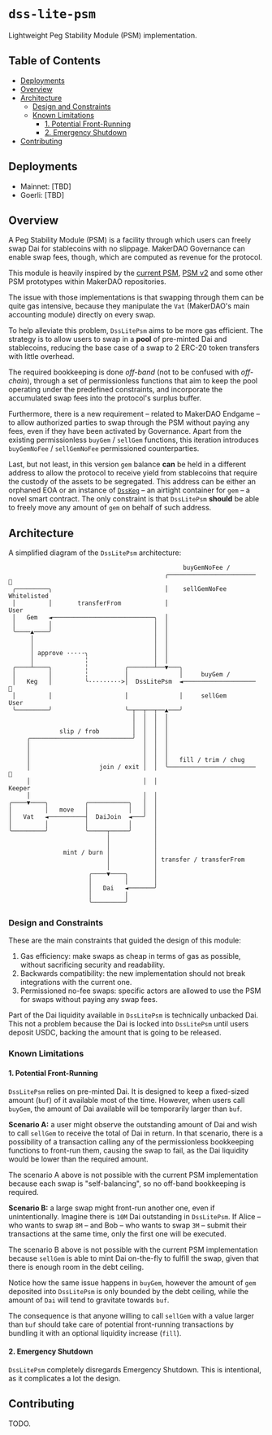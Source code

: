 # `dss-lite-psm`

Lightweight Peg Stability Module (PSM) implementation.

## Table of Contents

<!-- vim-markdown-toc GFM -->

- [Deployments](#deployments)
- [Overview](#overview)
- [Architecture](#architecture)
  - [Design and Constraints](#design-and-constraints)
  - [Known Limitations](#known-limitations)
    - [1. Potential Front-Running](#1-potential-front-running)
    - [2. Emergency Shutdown](#2-emergency-shutdown)
- [Contributing](#contributing)

<!-- vim-markdown-toc -->

## Deployments

- Mainnet: \[TBD\]
- Goerli: \[TBD\]

## Overview

A Peg Stability Module (PSM) is a facility through which users can freely swap Dai for stablecoins with no slippage.
MakerDAO Governance can enable swap fees, though, which are computed as revenue for the protocol.

This module is heavily inspired by the [current PSM][psm], [PSM v2][psm-v2] and some other PSM prototypes
within MakerDAO repositories.

The issue with those implementations is that swapping through them can be quite gas intensive, because they manipulate
the `Vat` (MakerDAO's main accounting module) directly on every swap.

To help alleviate this problem, `DssLitePsm` aims to be more gas efficient. The strategy is to allow users to swap in a
**pool** of pre-minted Dai and stablecoins, reducing the base case of a swap to 2 ERC-20 token transfers with little
overhead.

The required bookkeeping is done _off-band_ (not to be confused with _off-chain_), through a set of permissionless
functions that aim to keep the pool operating under the predefined constraints, and incorporate the accumulated swap
fees into the protocol's surplus buffer.

Furthermore, there is a new requirement &ndash; related to MakerDAO Endgame &ndash; to allow authorized parties to swap
through the PSM without paying any fees, even if they have been activated by Governance. Apart from the existing
permissionless `buyGem` / `sellGem` functions, this iteration introduces `buyGemNoFee` / `sellGemNoFee` permissioned
counterparties.

Last, but not least, in this version `gem` balance **can** be held in a different address to allow the protocol to
receive yield from stablecoins that require the custody of the assets to be segregated. This address can be either an
orphaned EOA or an instance of [`DssKeg`][keg] &ndash; an airtight container for `gem` &ndash; a novel smart contract.
The only constraint is that `DssLitePsm` **should** be able to freely move any amount of `gem` on behalf of such address.

## Architecture

A simplified diagram of the `DssLitePsm` architecture:

```
                                                buyGemNoFee /
                                           ╭────────────────────────  🤴
 ╭─────────╮                               │    sellGemNoFee      Whitelisted
 │         │       transferFrom            │                         User
 │   Gem   ◄────────────────────────────╮  │
 │         │                            │  │
 ╰────▲────╯                            │  │
      │                                 │  │
      │                                 │  │
      │ approve ·····╮                  │  │
      │              ╎                  │  │
 ╭────┴────╮         ╎          ╭───────┴──▼───╮
 │         │         ╎          │              │     buyGem /
 │   Keg   │         ╰·········>│  DssLitePsm  ◄────────────────────  🧑
 │         │                    │              │     sellGem         User
 ╰─────────╯                    ╰─┬──┬──┬──▲───╯
                                  │  │  │  │
                                  │  │  │  │
              slip / frob         │  │  │  │
     ╭────────────────────────────╯  │  │  │
     │                               │  │  │
     │                               │  │  │
     │                               │  │  │   fill / trim / chug
     │                   join / exit │  │  ╰────────────────────────  👷
     │                               │  │                           Keeper
     │                               │  │
╭────▼────╮          ╭───────────╮   │  │
│         │   move   │           │   │  │
│   Vat   ◄──────────┤  DaiJoin  ◄───╯  │
│         │          │           │      │
╰─────────╯          ╰─────┬─────╯      │
                           │            │
                           │            │
               mint / burn │            │
                           │            │ transfer / transferFrom
                           │            │
                      ╭────▼────╮       │
                      │         │       │
                      │   Dai   ◄───────╯
                      │         │
                      ╰─────────╯
```

### Design and Constraints

These are the main constraints that guided the design of this module:

1. Gas efficiency: make swaps as cheap in terms of gas as possible, without sacrificing security and readability.
1. Backwards compatibility: the new implementation should not break integrations with the current one.
1. Permissioned no-fee swaps: specific actors are allowed to use the PSM for swaps without paying any swap fees.

Part of the Dai liquidity available in `DssLitePsm` is technically unbacked Dai. This not a problem because the Dai is
locked into `DssLitePsm` until users deposit USDC, backing the amount that is going to be released.

### Known Limitations

#### 1. Potential Front-Running

`DssLitePsm` relies on pre-minted Dai. It is designed to keep a fixed-sized amount (`buf`) of it available most of the
time.  However, when users call `buyGem`, the amount of Dai available will be temporarily larger than `buf`.

**Scenario A:** a user might observe the outstanding amount of Dai and wish to call `sellGem` to receive the total of
Dai in return. In that scenario, there is a possibility of a transaction calling any of the permissionless bookkeeping
functions to front-run them, causing the swap to fail, as the Dai liquidity would be lower than the required amount.

The scenario A above is not possible with the current PSM implementation because each swap is "self-balancing", so no
off-band bookkeeping is required.

**Scenario B:** a large swap might front-run another one, even if unintentionally. Imagine there is `10M` Dai
outstanding in `DssLitePsm`. If Alice &ndash; who wants to swap `8M` &ndash; and Bob &ndash; who wants to swap `3M`
&ndash; submit their transactions at the same time, only the first one will be executed.

The scenario B above is not possible with the current PSM implementation because `sellGem` is able to mint Dai
on-the-fly to fulfill the swap, given that there is enough room in the debt ceiling.

Notice how the same issue happens in `buyGem`, however the amount of `gem` deposited into `DssLitePsm` is only bounded
by the debt ceiling, while the amount of `Dai` will tend to gravitate towards `buf`.

The consequence is that anyone willing to call `sellGem` with a value larger than `buf` should take care of potential
front-running transactions by bundling it with an optional liquidity increase (`fill`).

#### 2. Emergency Shutdown

`DssLitePsm` completely disregards Emergency Shutdown. This is intentional, as it complicates a lot the design.

## Contributing

TODO.

[psm]: https://github.com/makerdao/dss-psm/blob/v2/src/psm.sol
[psm-v2]: https://github.com/makerdao/dss-psm/blob/v2/src/psm.sol
[keg]: ./src/DssKeg.sol
[auto-line]: https://etherscan.io/address/0xc7bdd1f2b16447dcf3de045c4a039a60ec2f0ba3
